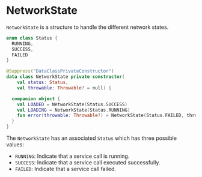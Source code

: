 # NetworkState

`NetworkState` is a structure to handle the different network states.

```kotlin
enum class Status {
  RUNNING,
  SUCCESS,
  FAILED
}

@Suppress("DataClassPrivateConstructor")
data class NetworkState private constructor(
    val status: Status,
    val throwable: Throwable? = null) {

  companion object {
    val LOADED = NetworkState(Status.SUCCESS)
    val LOADING = NetworkState(Status.RUNNING)
    fun error(throwable: Throwable?) = NetworkState(Status.FAILED, throwable)
  }
}
```

The `NetworkState` has an associated `Status` which has three possible values:
- `RUNNING`: Indicate that a service call is running.
- `SUCCESS`: Indicate that a service call executed successfully.
- `FAILED`: Indicate that a service call failed.
